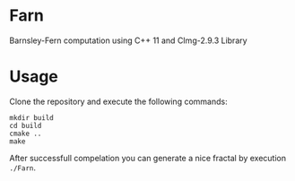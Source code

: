 # Farn
Barnsley-Fern computation using C++ 11 and CImg-2.9.3 Library

# Usage
Clone the repository and execute the following commands:
```
mkdir build
cd build
cmake ..
make
```

After successfull compelation you can generate a nice fractal by execution `./Farn`.

